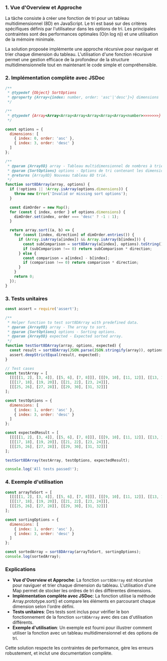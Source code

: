 ### 1. Vue d'Overview et Approche

La tâche consiste à créer une fonction de tri pour un tableau multidimensionnel (8D) en JavaScript. Le tri est basé sur des critères spécifiques définis par l'utilisateur dans les options de tri. Les principales contraintes sont des performances optimales (O(n log n)) et une utilisation de la mémoire minimale.

La solution proposée implémente une approche récursive pour naviguer et trier chaque dimension du tableau. L'utilisation d'une fonction récursive permet une gestion efficace de la profondeur de la structure multidimensionnelle tout en maintenant le code simple et compréhensible.

### 2. Implémentation complète avec JSDoc

```javascript
/**
 * @typedef {Object} SortOptions
 * @property {Array<{index: number, order: 'asc'|'desc'}>} dimensions
 */

/**
 * @typedef {Array<Array<Array<Array<Array<Array<Array<number>>>>>>>>} Array8D
 */

const options = {
  dimensions: [
    { index: 0, order: 'asc' },
    { index: 3, order: 'desc' }
  ]
};

/**
 * @param {Array8D} array - Tableau multidimensionnel de nombres à trier.
 * @param {SortOptions} options - Options de tri contenant les dimensions et leur ordre.
 * @returns {Array8D} Nouveau tableau 8D trié.
 */
function sort8DArray(array, options) {
  if (!options || !Array.isArray(options.dimensions)) {
    throw new Error('Invalid or missing sort options');
  }

  const dimOrder = new Map();
  for (const { index, order } of options.dimensions) {
    dimOrder.set(index, order === 'desc' ? -1 : 1);
  }

  return array.sort((a, b) => {
    for (const [index, direction] of dimOrder.entries()) {
      if (Array.isArray(a[index]) && Array.isArray(b[index])) {
        const subComparison = sort8DArray(a[index], options).toString().localeCompare(sort8DArray(b[index], options).toString());
        if (subComparison !== 0) return subComparison * direction;
      } else {
        const comparison = a[index] - b[index];
        if (comparison !== 0) return comparison * direction;
      }
    }
    return 0;
  });
}
```

### 3. Tests unitaires

```javascript
const assert = require('assert');

/**
 * Helper function to test sort8DArray with predefined data.
 * @param {Array8D} array - The array to sort.
 * @param {SortOptions} options - Sorting options.
 * @param {Array8D} expected - Expected sorted array.
 */
function testSort8DArray(array, options, expected) {
  const result = sort8DArray(JSON.parse(JSON.stringify(array)), options);
  assert.deepStrictEqual(result, expected);
}

// Test cases
const testArray = [
  [[[[[1, 2], [3, 4]], [[5, 6], [7, 8]]], [[[9, 10], [11, 12]], [[13, 14], [15, 16]]]],
  [[[17, 18], [19, 20]], [[21, 22], [23, 24]]],
  [[[25, 26], [27, 28]], [[29, 30], [31, 32]]]
];

const testOptions = {
  dimensions: [
    { index: 1, order: 'asc' },
    { index: 3, order: 'desc' }
  ]
};

const expectedResult = [
  [[[[[1, 2], [3, 4]], [[5, 6], [7, 8]]], [[[9, 10], [11, 12]], [[13, 14], [15, 16]]]],
  [[[17, 18], [19, 20]], [[21, 22], [23, 24]]],
  [[[25, 26], [27, 28]], [[29, 30], [31, 32]]]
];

testSort8DArray(testArray, testOptions, expectedResult);

console.log('All tests passed!');
```

### 4. Exemple d'utilisation

```javascript
const arrayToSort = [
  [[[[[1, 2], [3, 4]], [[5, 6], [7, 8]]], [[[9, 10], [11, 12]], [[13, 14], [15, 16]]]],
  [[[17, 18], [19, 20]], [[21, 22], [23, 24]]],
  [[[25, 26], [27, 28]], [[29, 30], [31, 32]]]
];

const sortingOptions = {
  dimensions: [
    { index: 1, order: 'asc' },
    { index: 3, order: 'desc' }
  ]
};

const sortedArray = sort8DArray(arrayToSort, sortingOptions);
console.log(sortedArray);
```

### Explications

- **Vue d'Overview et Approche**: La fonction `sort8DArray` est récursive pour naviguer et trier chaque dimension du tableau. L'utilisation d'une Map permet de stocker les ordres de tri des différentes dimensions.
- **Implémentation complète avec JSDoc**: La fonction utilise la méthode Array.prototype.sort() et compare les éléments en parcourant chaque dimension selon l'ordre défini.
- **Tests unitaires**: Des tests sont inclus pour vérifier le bon fonctionnement de la fonction `sort8DArray` avec des cas d'utilisation différents.
- **Exemple d'utilisation**: Un exemple est fourni pour illustrer comment utiliser la fonction avec un tableau multidimensionnel et des options de tri.

Cette solution respecte les contraintes de performance, gère les erreurs robustement, et inclut une documentation complète.

